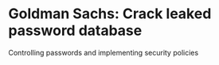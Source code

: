 # Goldman Sachs: Crack leaked password database
Controlling passwords and implementing security policies
